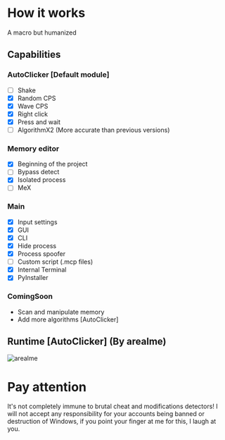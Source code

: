 # How it works
A macro but humanized
## Capabilities
### AutoClicker [Default module]
- [ ] Shake
- [X] Random CPS
- [X] Wave CPS
- [X] Right click
- [X] Press and wait
- [ ] AlgorithmX2 (More accurate than previous versions)

### Memory editor
- [X] Beginning of the project
- [ ] Bypass detect
- [X] Isolated process
- [ ] MeX

### Main
- [X] Input settings
- [X] GUI
- [X] CLI
- [X] Hide process
- [X] Process spoofer
- [ ] Custom script (.mcp files)
- [X] Internal Terminal
- [X] PyInstaller

### ComingSoon
+ Scan and manipulate memory
+ Add more algorithms [AutoClicker]
## Runtime [AutoClicker] (By arealme)
![arealme](https://github.com/SmaamX/AutoPy/assets/90418723/bd3544dd-2077-4e92-883a-34d8edea943c)
# Pay attention
It's not completely immune to brutal cheat and modifications detectors!
I will not accept any responsibility for your accounts being banned or destruction of Windows, if you point your finger at me for this, I laugh at you.
